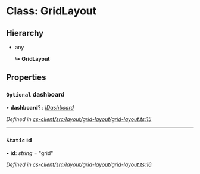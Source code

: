 # Class: GridLayout

## Hierarchy

* any

  ↳ **GridLayout**

## Properties

### `Optional` dashboard

• **dashboard**? : *[IDashboard](../interfaces/_cs_core_src_dashboard_dashboard_.idashboard.md)*

*Defined in [cs-client/src/layout/grid-layout/grid-layout.ts:15](https://github.com/RichardHovenkamp/csnext/blob/eefa977/packages/cs-client/src/layout/grid-layout/grid-layout.ts#L15)*

___

### `Static` id

▪ **id**: *string* = "grid"

*Defined in [cs-client/src/layout/grid-layout/grid-layout.ts:16](https://github.com/RichardHovenkamp/csnext/blob/eefa977/packages/cs-client/src/layout/grid-layout/grid-layout.ts#L16)*
